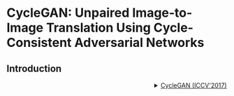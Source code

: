 # CycleGAN: Unpaired Image-to-Image Translation Using Cycle-Consistent Adversarial Networks

## Introduction

<!-- [ALGORITHM] -->

<details>
<summary align="right"><a href="https://openaccess.thecvf.com/content_iccv_2017/html/Zhu_Unpaired_Image-To-Image_Translation_ICCV_2017_paper.html">CycleGAN (ICCV'2017)</a></summary>

```bibtex
@inproceedings{zhu2017unpaired,
  title={Unpaired image-to-image translation using cycle-consistent adversarial networks},
  author={Zhu, Jun-Yan and Park, Taesung and Isola, Phillip and Efros, Alexei A},
  booktitle={Proceedings of the IEEE international conference on computer vision},
  pages={2223--2232},
  year={2017},
  url={https://openaccess.thecvf.com/content_iccv_2017/html/Zhu_Unpaired_Image-To-Image_Translation_ICCV_2017_paper.html},
}
```

## Results and Models
<div align="center">
  <b> Results from CycleGAN trained by MMGeneration</b>
  <br/>
  <img src="https://user-images.githubusercontent.com/22982797/114303527-108ed200-9b01-11eb-978c-274392e4d8e0.PNG" width="800"/>
</div>

We use `FID` and `IS` metrics to evaluate the generation performance of CycleGAN.<sup>1</sup>

`FID` evaluation:

| Dataset  | [facades](https://github.com/open-mmlab/mmgeneration/tree/master/configs/cyclegan/cyclegan_lsgan_resnet_in_1x1_80k_facades.py) | [facades-id0](https://github.com/open-mmlab/mmgeneration/tree/master/configs/cyclegan/cyclegan_lsgan_id0_resnet_in_1x1_80k_facades.py) | [summer2winter](https://github.com/open-mmlab/mmgeneration/tree/master/configs/cyclegan/cyclegan_lsgan_resnet_in_1x1_250k_summer2winter.py) | [summer2winter-id0](https://github.com/open-mmlab/mmgeneration/tree/master/configs/cyclegan/cyclegan_lsgan_id0_resnet_in_1x1_250k_summer2winter.py) | [winter2summer](https://github.com/open-mmlab/mmgeneration/tree/master/configs/cyclegan/cyclegan_lsgan_resnet_in_1x1_250k_winter2summer.py) | [winter2summer-id0](https://github.com/open-mmlab/mmgeneration/tree/master/configs/cyclegan/cyclegan_lsgan_id0_resnet_in_1x1_250k_winter2summer.py) | [horse2zebra](https://github.com/open-mmlab/mmgeneration/tree/master/configs/cyclegan/cyclegan_lsgan_resnet_in_1x1_270k_horse2zebra.py) | [horse2zebra-id0](https://github.com/open-mmlab/mmgeneration/tree/master/configs/cyclegan/cyclegan_lsgan_id0_resnet_in_1x1_270k_horse2zebra.py) | [zebra2horse](https://github.com/open-mmlab/mmgeneration/tree/master/configs/cyclegan/cyclegan_lsgan_resnet_in_1x1_270k_zebra2horse.py) | [zebra2horse-id0](https://github.com/open-mmlab/mmgeneration/tree/master/configs/cyclegan/cyclegan_lsgan_id0_resnet_in_1x1_270k_zebra2horse.py) |  average   |
| :------: | :----------------------------------------------------------------------------------------------------------------------------: | :------------------------------------------------------------------------------------------------------------------------------------: | :-------------------------------------------------------------------------------------------------------------------------------------------: | :---------------------------------------------------------------------------------------------------------------------------------------------------: | :-------------------------------------------------------------------------------------------------------------------------------------------: | :---------------------------------------------------------------------------------------------------------------------------------------------------: | :---------------------------------------------------------------------------------------------------------------------------------------: | :-----------------------------------------------------------------------------------------------------------------------------------------------: | :---------------------------------------------------------------------------------------------------------------------------------------: | :-----------------------------------------------------------------------------------------------------------------------------------------------: | :--------: |
| official |                                                          **123.626**                                                           |                                                              **119.726**                                                               |                                                                  **77.342**                                                                   |                                                                      **76.773**                                                                       |                                                                  **72.631**                                                                   |                                                                        74.239                                                                         |                                                                **62.111**                                                                 |                                                                      77.202                                                                       |                                                                **138.646**                                                                |                                                                    **137.050**                                                                    | **95.935** |
|       ours      | 124.8033 |   125.1694  |    83.7177    |      83.1418      |    72.8025    |      **73.5001**      |   64.5225   |     **74.7770**     |   141.1571  |     **134.3728**    |  97.79  |

`IS` evaluation:

| Dataset  |  facades  | facades-id0 | summer2winter | summer2winter-id0 | winter2summer | winter2summer-id0 | horse2zebra | horse2zebra-id0 | zebra2horse | zebra2horse-id0 |  average   |
| :------: | :-------: | :---------: | :-----------: | :---------------: | :-----------: | :---------------: | :---------: | :-------------: | :---------: | :-------------: | :--------: |
| official |   1.638   |    1.697    |     2.762     |     **2.750**     |   **3.293**   |     **3.110**     |    1.375    |      **1.584**      |    **3.186**    |      3.047      |   2.444    |
|   ours   |   **1.792**  |    **1.905**    |     **2.771**     |       2.720       |     3.129     |       3.107       |    **1.418**    |      1.542      |    3.154    |      **3.091**      |   **2.462**    |

Model and log downloads:

| Dataset  |                                                                                                                       facades                                                                                                                        |                                                                 facades-id0                                                                 |                                                                  summer2winter                                                                   |                                                                  summer2winter-id0                                                                   |                                                                  horse2zebra                                                                   |                                                                  horse2zebra-id0                                                                   |
| :------: | :--------------------------------------------------------------------------------------------------------------------------------------------------------------------------------------------------------------------------------------------------: | :-----------------------------------------------------------------------------------------------------------------------------------------: | :----------------------------------------------------------------------------------------------------------------------------------------------: | :--------------------------------------------------------------------------------------------------------------------------------------------------: | :--------------------------------------------------------------------------------------------------------------------------------------------: | :------------------------------------------------------------------------------------------------------------------------------------------------: |
| download | [model](https://download.openmmlab.com/mmgen/cyclegan/refactor/cyclegan_lsgan_resnet_in_1x1_80k_facades_20210902_165905-5e2c0876.pth?versionId=CAEQMhiBgICA5rCs3RciIDNmNDdjYzE1YTBiYjRiOTQ4NTI2ZjgwYzMxMDZmZWNk) \| [log](https://download.openmmlab.com/mmgen/cyclegan/cyclegan_lsgan_resnet_in_1x1_80k_facades_20210317_160938.log.json)<sup>2</sup> | [model](https://download.openmmlab.com/mmgen/cyclegan/refactor/cyclegan_lsgan_id0_resnet_in_1x1_80k_facades_convert-bgr_20210902_164411-d8e72b45.pth?versionId=CAEQMhiBgMCZ3rCs3RciIDk0NWIwMmZjNzRhMjRkMTdiMjEyNTdhYTBkMmU4MmRi) | [model](https://download.openmmlab.com/mmgen/cyclegan/refactor/cyclegan_lsgan_resnet_in_1x1_246200_summer2winter_convert-bgr_20210902_165932-fcf08dc1.pth?versionId=CAEQMhiBgIDT37Cs3RciIDNhYzQ3ZWU3MzZjNTQ1ZmJiZmMyZGZiMTc1NzUyZDM1) | [model](https://download.openmmlab.com/mmgen/cyclegan/refactor/cyclegan_lsgan_id0_resnet_in_1x1_246200_summer2winter_convert-bgr_20210902_165640-8b825581.pth?versionId=CAEQMhiBgICe3rCs3RciIGNiM2JmNjViNmQ5ZTRhMTQ4YWI0YjFkOTdmNTE3MzFi) | [model](https://download.openmmlab.com/mmgen/cyclegan/refactor/cyclegan_lsgan_resnet_in_1x1_266800_horse2zebra_convert-bgr_20210902_170004-a32c733a.pth?versionId=CAEQMhiBgMD327Cs3RciIDhkMjhhZDJkYjliYTQyM2M5MzU5ZDYxZGNhZGI5Njc4) | [model](https://download.openmmlab.com/mmgen/cyclegan/refactor/cyclegan_lsgan_id0_resnet_in_1x1_266800_horse2zebra_convert-bgr_20210902_165724-77c9c806.pth?versionId=CAEQMhiBgICF4rCs3RciIDA1YzcxZDI3ZmQwNjRhYTBiZjgzMGJmZWY3MmVhNDZj) |

Note:
1. With a larger identity loss, the image-to-image translation becomes more conservative, which makes less changes. The original authors did not say what is the best weight for identity loss. Thus, in addition to the default setting, we also set the weight of identity loss to 0 (denoting `id0`) to make a more comprehensive comparison.
2. This is the training log before refactoring. Updated logs will be released soon.
